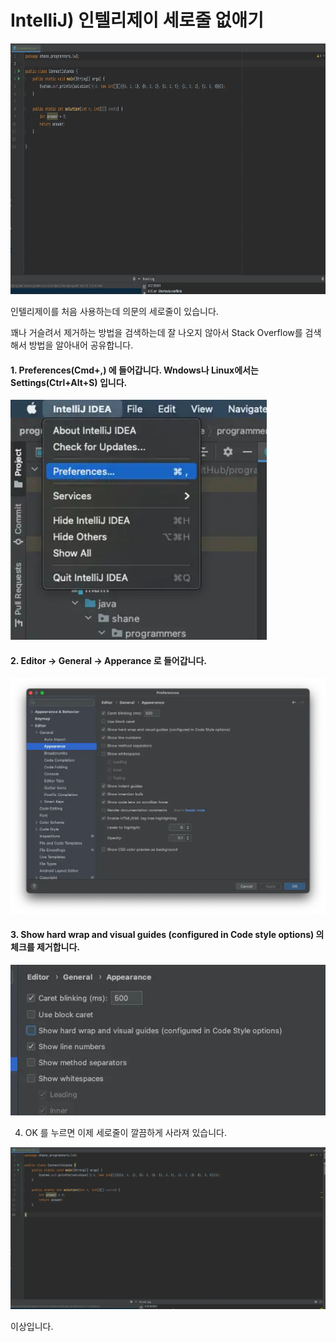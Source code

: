 # IntelliJ) 인텔리제이 세로줄 없애기

<img src="https://raw.githubusercontent.com/ShanePark/mdblog/main/archived/211.assets/img-20230414075504617.webp" width=750 height=401 alt=1>

 

인텔리제이를 처음 사용하는데 의문의 세로줄이 있습니다.  

꽤나 거슬려서 제거하는 방법을 검색하는데 잘 나오지 않아서 Stack Overflow를 검색해서 방법을 알아내어 공유합니다.

 

#### 1. Preferences(Cmd+,) 에 들어갑니다. Wndows나 Linux에서는 Settings(Ctrl+Alt+S) 입니다.



<img src=https://raw.githubusercontent.com/ShanePark/mdblog/main/archived/211.assets/img-20230414075504662.webp width=410 height=384 alt=2>



 

#### 2. Editor -> General -> Apperance 로 들어갑니다.



![img](https://raw.githubusercontent.com/ShanePark/mdblog/main/archived/211.assets/img-20230414075504660.webp)



 

#### 3. Show hard wrap and visual guides (configured in Code style options) 의 체크를 제거합니다.

 



![img](https://raw.githubusercontent.com/ShanePark/mdblog/main/archived/211.assets/img-20230414075504637.webp)



 

4. OK 를 누르면 이제 세로줄이 깔끔하게 사라져 있습니다.



![img](https://raw.githubusercontent.com/ShanePark/mdblog/main/archived/211.assets/img-20230414075504671.webp)



 

이상입니다.